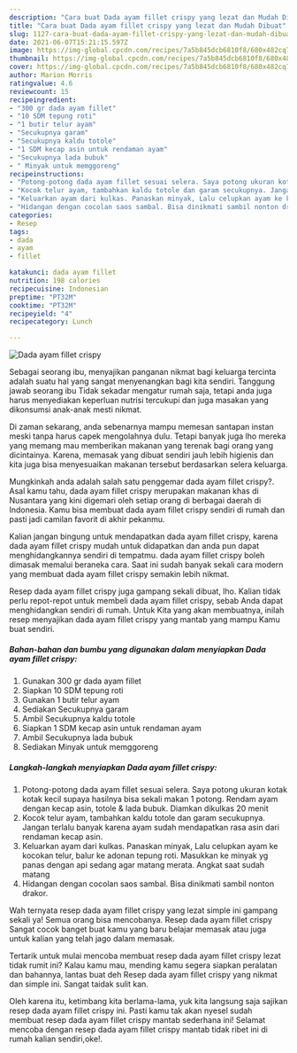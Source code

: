 ```yaml
---
description: "Cara buat Dada ayam fillet crispy yang lezat dan Mudah Dibuat"
title: "Cara buat Dada ayam fillet crispy yang lezat dan Mudah Dibuat"
slug: 1127-cara-buat-dada-ayam-fillet-crispy-yang-lezat-dan-mudah-dibuat
date: 2021-06-07T15:21:15.597Z
image: https://img-global.cpcdn.com/recipes/7a5b845dcb6810f8/680x482cq70/dada-ayam-fillet-crispy-foto-resep-utama.jpg
thumbnail: https://img-global.cpcdn.com/recipes/7a5b845dcb6810f8/680x482cq70/dada-ayam-fillet-crispy-foto-resep-utama.jpg
cover: https://img-global.cpcdn.com/recipes/7a5b845dcb6810f8/680x482cq70/dada-ayam-fillet-crispy-foto-resep-utama.jpg
author: Marion Morris
ratingvalue: 4.6
reviewcount: 15
recipeingredient:
- "300 gr dada ayam fillet"
- "10 SDM tepung roti"
- "1 butir telur ayam"
- "Secukupnya garam"
- "Secukupnya kaldu totole"
- "1 SDM kecap asin untuk rendaman ayam"
- "Secukupnya lada bubuk"
- " Minyak untuk memggoreng"
recipeinstructions:
- "Potong-potong dada ayam fillet sesuai selera. Saya potong ukuran kotak kotak kecil supaya hasilnya bisa sekali makan 1 potong. Rendam ayam dengan kecap asin, totole &amp; lada bubuk. Diamkan dikulkas 20 menit"
- "Kocok telur ayam, tambahkan kaldu totole dan garam secukupnya. Jangan terlalu banyak karena ayam sudah mendapatkan rasa asin dari rendaman kecap asin."
- "Keluarkan ayam dari kulkas. Panaskan minyak, Lalu celupkan ayam ke kocokan telur, balur ke adonan tepung roti. Masukkan ke minyak yg panas dengan api sedang agar matang merata. Angkat saat sudah matang"
- "Hidangan dengan cocolan saos sambal. Bisa dinikmati sambil nonton drakor."
categories:
- Resep
tags:
- dada
- ayam
- fillet

katakunci: dada ayam fillet 
nutrition: 198 calories
recipecuisine: Indonesian
preptime: "PT32M"
cooktime: "PT32M"
recipeyield: "4"
recipecategory: Lunch

---
```



![Dada ayam fillet crispy](https://img-global.cpcdn.com/recipes/7a5b845dcb6810f8/680x482cq70/dada-ayam-fillet-crispy-foto-resep-utama.jpg)

Sebagai seorang ibu, menyajikan panganan nikmat bagi keluarga tercinta adalah suatu hal yang sangat menyenangkan bagi kita sendiri. Tanggung jawab seorang ibu Tidak sekadar mengatur rumah saja, tetapi anda juga harus menyediakan keperluan nutrisi tercukupi dan juga masakan yang dikonsumsi anak-anak mesti nikmat.

Di zaman  sekarang, anda sebenarnya mampu memesan santapan instan meski tanpa harus capek mengolahnya dulu. Tetapi banyak juga lho mereka yang memang mau memberikan makanan yang terenak bagi orang yang dicintainya. Karena, memasak yang dibuat sendiri jauh lebih higienis dan kita juga bisa menyesuaikan makanan tersebut berdasarkan selera keluarga. 



Mungkinkah anda adalah salah satu penggemar dada ayam fillet crispy?. Asal kamu tahu, dada ayam fillet crispy merupakan makanan khas di Nusantara yang kini digemari oleh setiap orang di berbagai daerah di Indonesia. Kamu bisa membuat dada ayam fillet crispy sendiri di rumah dan pasti jadi camilan favorit di akhir pekanmu.

Kalian jangan bingung untuk mendapatkan dada ayam fillet crispy, karena dada ayam fillet crispy mudah untuk didapatkan dan anda pun dapat menghidangkannya sendiri di tempatmu. dada ayam fillet crispy boleh dimasak memalui beraneka cara. Saat ini sudah banyak sekali cara modern yang membuat dada ayam fillet crispy semakin lebih nikmat.

Resep dada ayam fillet crispy juga gampang sekali dibuat, lho. Kalian tidak perlu repot-repot untuk membeli dada ayam fillet crispy, sebab Anda dapat menghidangkan sendiri di rumah. Untuk Kita yang akan membuatnya, inilah resep menyajikan dada ayam fillet crispy yang mantab yang mampu Kamu buat sendiri.

<!--inarticleads1-->

##### Bahan-bahan dan bumbu yang digunakan dalam menyiapkan Dada ayam fillet crispy:

1. Gunakan 300 gr dada ayam fillet
1. Siapkan 10 SDM tepung roti
1. Gunakan 1 butir telur ayam
1. Sediakan Secukupnya garam
1. Ambil Secukupnya kaldu totole
1. Siapkan 1 SDM kecap asin untuk rendaman ayam
1. Ambil Secukupnya lada bubuk
1. Sediakan  Minyak untuk memggoreng




<!--inarticleads2-->

##### Langkah-langkah menyiapkan Dada ayam fillet crispy:

1. Potong-potong dada ayam fillet sesuai selera. Saya potong ukuran kotak kotak kecil supaya hasilnya bisa sekali makan 1 potong. Rendam ayam dengan kecap asin, totole &amp; lada bubuk. Diamkan dikulkas 20 menit
1. Kocok telur ayam, tambahkan kaldu totole dan garam secukupnya. Jangan terlalu banyak karena ayam sudah mendapatkan rasa asin dari rendaman kecap asin.
1. Keluarkan ayam dari kulkas. Panaskan minyak, Lalu celupkan ayam ke kocokan telur, balur ke adonan tepung roti. Masukkan ke minyak yg panas dengan api sedang agar matang merata. Angkat saat sudah matang
1. Hidangan dengan cocolan saos sambal. Bisa dinikmati sambil nonton drakor.




Wah ternyata resep dada ayam fillet crispy yang lezat simple ini gampang sekali ya! Semua orang bisa mencobanya. Resep dada ayam fillet crispy Sangat cocok banget buat kamu yang baru belajar memasak atau juga untuk kalian yang telah jago dalam memasak.

Tertarik untuk mulai mencoba membuat resep dada ayam fillet crispy lezat tidak rumit ini? Kalau kamu mau, mending kamu segera siapkan peralatan dan bahannya, lantas buat deh Resep dada ayam fillet crispy yang nikmat dan simple ini. Sangat taidak sulit kan. 

Oleh karena itu, ketimbang kita berlama-lama, yuk kita langsung saja sajikan resep dada ayam fillet crispy ini. Pasti kamu tak akan nyesel sudah membuat resep dada ayam fillet crispy mantab sederhana ini! Selamat mencoba dengan resep dada ayam fillet crispy mantab tidak ribet ini di rumah kalian sendiri,oke!.

